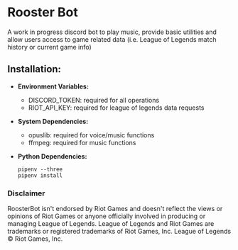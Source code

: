 # Rooster Bot

A work in progress discord bot to play music, provide basic utilities and allow users access to game related data (i.e. League of Legends match history or current game info) 

## Installation:

 - **Environment Variables:**
    + DISCORD_TOKEN: required for all operations
    + RIOT_API_KEY: required for league of legends data requests



 - **System Dependencies:**
    + opuslib: required for voice/music functions
    + ffmpeg: required for music functions


 - **Python Dependencies:**
    ```
    pipenv --three
    pipenv install
    ```


### Disclaimer
RoosterBot isn't endorsed by Riot Games and doesn't reflect the views or opinions of Riot Games or anyone officially involved in producing or managing League of Legends. League of Legends and Riot Games are trademarks or registered trademarks of Riot Games, Inc. League of Legends © Riot Games, Inc.

